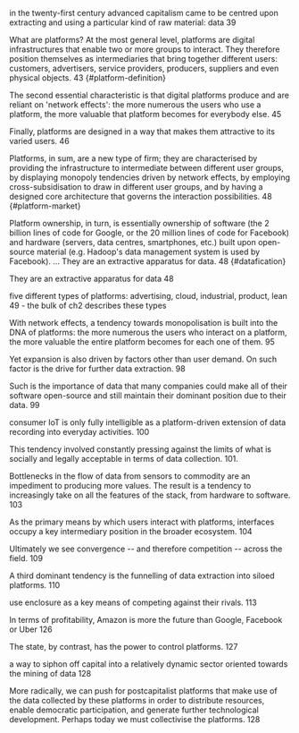 in the twenty-first century advanced capitalism came to be centred upon extracting and using a particular kind of raw material: data 39

What are platforms? At the most general level, platforms are digital infrastructures that enable two or more groups to interact. They therefore position themselves as intermediaries that bring together different users: customers, advertisers, service providers, producers, suppliers and even physical objects. 43 {#platform-definition}

The second essential characteristic is that digital platforms produce and are reliant on 'network effects': the more numerous the users who use a platform, the more valuable that platform becomes for everybody else. 45

Finally, platforms are designed in a way that makes them attractive to its varied users. 46

Platforms, in sum, are a new type of firm; they are characterised by providing the infrastructure to intermediate between different user groups, by displaying monopoly tendencies driven by network effects, by employing cross-subsidisation to draw in different user groups, and by having a designed core architecture that governs the interaction possibilities. 48 {#platform-market}

Platform ownership, in turn, is essentially ownership of software (the 2 billion lines of code for Google, or the 20 million lines of code for Facebook) and hardware (servers, data centres, smartphones, etc.) built upon open-source material (e.g. Hadoop's data management system is used by Facebook). ... They are an extractive apparatus for data. 48 {#datafication}


They are an extractive apparatus for data 48

five different types of platforms: advertising, cloud, industrial, product, lean 49 - the bulk of ch2 describes these types

With network effects, a tendency towards monopolisation is built into the DNA of platforms: the more numerous the users who interact on  a platform, the more valuable the entire platform becomes for each one of them. 95

Yet expansion is also driven by factors other than user demand. On such factor is the drive for further data extraction. 98

Such is the importance of data that many companies could make all of their software open-source and still maintain their dominant position due to their data. 99

consumer IoT is only fully intelligible as a platform-driven extension of data recording into everyday activities. 100

This tendency involved constantly pressing against the limits of what is socially and legally acceptable in terms of data collection. 101. 

Bottlenecks in the flow of data from sensors to commodity are an impediment to producing more values. The result is a tendency to increasingly take on all the features of the stack, from hardware to software. 103

As the primary means by which users interact with platforms, interfaces occupy a key intermediary position in the broader ecosystem. 104

Ultimately we see convergence -- and therefore competition -- across the field. 109

A third dominant tendency is the funnelling of data extraction into siloed platforms. 110

use enclosure as a key means of competing against their rivals. 113

In terms of profitability, Amazon is more the future than Google, Facebook or Uber 126

The state, by contrast, has the power to control platforms. 127

a way to siphon off capital into a relatively dynamic sector oriented towards the mining of data 128

More radically, we can push for postcapitalist platforms that make use of the data collected by these platforms in order to distribute resources, enable democratic participation, and generate further technological development. Perhaps today we must collectivise the platforms. 128
